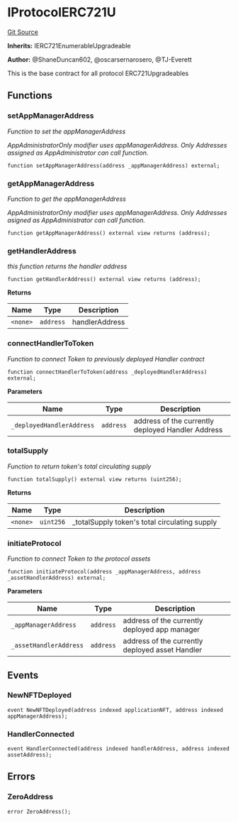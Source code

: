 # IProtocolERC721U
[Git Source](https://github.com/thrackle-io/tron/blob/22d59d8913fec75ff35111960d6c2b98915a9f8b/src/client/token/ERC721/upgradeable/IProtocolERC721U.sol)

**Inherits:**
IERC721EnumerableUpgradeable

**Author:**
@ShaneDuncan602, @oscarsernarosero, @TJ-Everett

This is the base contract for all protocol ERC721Upgradeables


## Functions
### setAppManagerAddress

*Function to set the appManagerAddress*

*AppAdministratorOnly modifier uses appManagerAddress. Only Addresses assigned as AppAdministrator can call function.*


```solidity
function setAppManagerAddress(address _appManagerAddress) external;
```

### getAppManagerAddress

*Function to get the appManagerAddress*

*AppAdministratorOnly modifier uses appManagerAddress. Only Addresses asigned as AppAdministrator can call function.*


```solidity
function getAppManagerAddress() external view returns (address);
```

### getHandlerAddress

*this function returns the handler address*


```solidity
function getHandlerAddress() external view returns (address);
```
**Returns**

|Name|Type|Description|
|----|----|-----------|
|`<none>`|`address`|handlerAddress|


### connectHandlerToToken

*Function to connect Token to previously deployed Handler contract*


```solidity
function connectHandlerToToken(address _deployedHandlerAddress) external;
```
**Parameters**

|Name|Type|Description|
|----|----|-----------|
|`_deployedHandlerAddress`|`address`|address of the currently deployed Handler Address|


### totalSupply

*Function to return token's total circulating supply*


```solidity
function totalSupply() external view returns (uint256);
```
**Returns**

|Name|Type|Description|
|----|----|-----------|
|`<none>`|`uint256`|_totalSupply token's total circulating supply|


### initiateProtocol

*Function to connect Token to the protocol assets*


```solidity
function initiateProtocol(address _appManagerAddress, address _assetHandlerAddress) external;
```
**Parameters**

|Name|Type|Description|
|----|----|-----------|
|`_appManagerAddress`|`address`|address of the currently deployed app manager|
|`_assetHandlerAddress`|`address`|address of the currently deployed asset Handler|


## Events
### NewNFTDeployed

```solidity
event NewNFTDeployed(address indexed applicationNFT, address indexed appManagerAddress);
```

### HandlerConnected

```solidity
event HandlerConnected(address indexed handlerAddress, address indexed assetAddress);
```

## Errors
### ZeroAddress

```solidity
error ZeroAddress();
```

